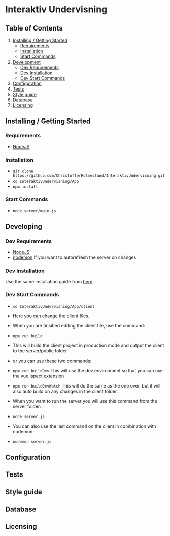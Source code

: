 # Interaktiv Undervisning

## Table of Contents
1. [Installing / Getting Started](#Installing-/-Getting-Started)
    * [Requirements](#Requirements)
    * [Installation](#Installation)
    * [Start Commands](#Start-Commands)
2. [Development](#Development)
    * [Dev Requirements](#Dev-Requirements)
    * [Dev Installation](#Dev-Installation)
    * [Dev Start Commands](#Dev-Start-Commands)
3. [Configuration](#Configuration)
4. [Tests](#Tests)
5. [Style guide](#Style-guide)
6. [Database](#Database)
7. [Licensing](#Licensing)

## Installing / Getting Started 
### Requirements 
- [NodeJS](https://nodejs.org/en/)

### Installation
- ```git clone https://github.com/ChristofferHolmesland/InteraktivUndervisning.git```
- ```cd InteraktivUndervisning/App```
- ```npm install```

### Start Commands
- ```node server/main.js```

## Developing
### Dev Requirements
- [NodeJS](https://nodejs.org/en/)
- [nodemon]() If you want to autorefresh the server on changes.

### Dev Installation
Use the same installation guide from [here](#Installation)

### Dev Start Commands
- ```cd InteraktivUndervisning/App/client```
- Here you can change the client files.
- When you are finsihed editing the client file, use the command:
- ```npm run build```
- This will build the client project in production mode and output the client to the server/public folder
- or you can use these two commands:
- ```npm run buildDev``` This will use the dev environment so that you can use the vue ispect extension
- ```npm run buildDevWatch``` This will do the same as the one over, but it will also auto build on any changes in the client folder.

- When you want to run the server you will use this command from the server folder:
- ```node server.js```
- You can also use the last command on the client in combination with nodemon:
- ```nodemon server.js```

## Configuration

## Tests

## Style guide

## Database

## Licensing
